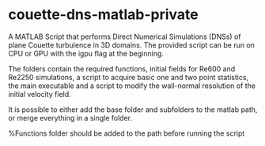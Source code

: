 # couette-dns-matlab-private
A MATLAB Script that performs Direct Numerical Simulations (DNSs) of plane Couette turbulence in 3D domains. 
The provided script can be run on CPU or GPU with the igpu flag at the beginning.

The folders contain the required functions, initial fields for Re600 and Re2250 simulations, a script to 
acquire basic one and two point statistics, the main executable and a script to modify the wall-normal 
resolution of the initial velocity field.

It is possible to either add the base folder and subfolders to the matlab path, or merge everything in a 
single folder.

%Functions folder should be added to the path before running the script
